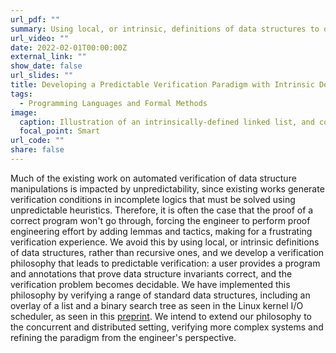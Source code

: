 ```yaml
---
url_pdf: ""
summary: Using local, or intrinsic, definitions of data structures to develop predictable verification for data structures and systems.
url_video: ""
date: 2022-02-01T00:00:00Z
external_link: ""
show_date: false
url_slides: ""
title: Developing a Predictable Verification Paradigm with Intrinsic Defnitions of Data Structures
tags:
  - Programming Languages and Formal Methods
image:
  caption: Illustration of an intrinsically-defined linked list, and code verified in the philosophy built around intrinsic definitions.
  focal_point: Smart
url_code: ""
share: false
---
```

Much of the existing work on automated verification of data structure manipulations is impacted by unpredictability, since existing works generate verification conditions in incomplete logics that must be solved using unpredictable heuristics. Therefore, it is often the case that the proof of a correct program won't go through, forcing the engineer to perform proof engineering effort by adding lemmas and tactics, making for a frustrating verification experience. We avoid this by using local, or intrinsic definitions of data structures, rather than recursive ones, and we develop a verification philosophy that leads to predictable verification: a user provides a program and annotations that prove data structure invariants correct, and the verification problem becomes decidable. We have implemented this philosophy by verifying a range of standard data structures, including an overlay of a list and a binary search tree as seen in the Linux kernel I/O scheduler, as seen in this [preprint](uploads/IntrinsicDataStructures.pdf). We intend to extend our philosophy to the concurrent and distributed setting, verifying more complex systems and refining the paradigm from the engineer's perspective.
